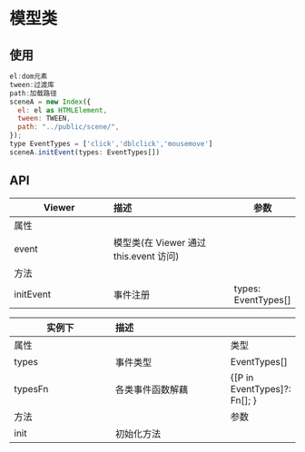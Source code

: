 # 模型类

<Index />

<script setup>
import Index from './event.vue'
</script>

## 使用

```js
el:dom元素
tween:过渡库
path:加载路径
sceneA = new Index({
  el: el as HTMLElement,
  tween: TWEEN,
  path: "../public/scene/",
});
type EventTypes = ['click','dblclick','mousemove']
sceneA.initEvent(types: EventTypes[])
```

## API

<style>
    table th:nth-of-type(1) {
        width: 200px;
    }
    table th:nth-of-type(2) {
        width: 250px;
    }
</style>

| Viewer    | 描述                                   | 参数                |
| --------- | :------------------------------------- | ------------------- |
| 属性      |                                        |                     |
| event     | 模型类(在 Viewer 通过 this.event 访问) |
| 方法      |                                        |                     |
| initEvent | 事件注册                               | types: EventTypes[] |

| 实例下  | 描述             |                              |
| ------- | :--------------- | ---------------------------- |
| 属性    |                  | 类型                         |
| types   | 事件类型         | EventTypes[]                 |
| typesFn | 各类事件函数解藕 | {[P in EventTypes]?: Fn[]; } |
| 方法    |                  | 参数                         |
| init    | 初始化方法       |                              |
